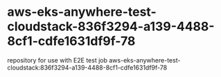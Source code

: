 # aws-eks-anywhere-test-cloudstack-836f3294-a139-4488-8cf1-cdfe1631df9f-78
repository for use with E2E test job aws-eks-anywhere-test-cloudstack:836f3294-a139-4488-8cf1-cdfe1631df9f-78
